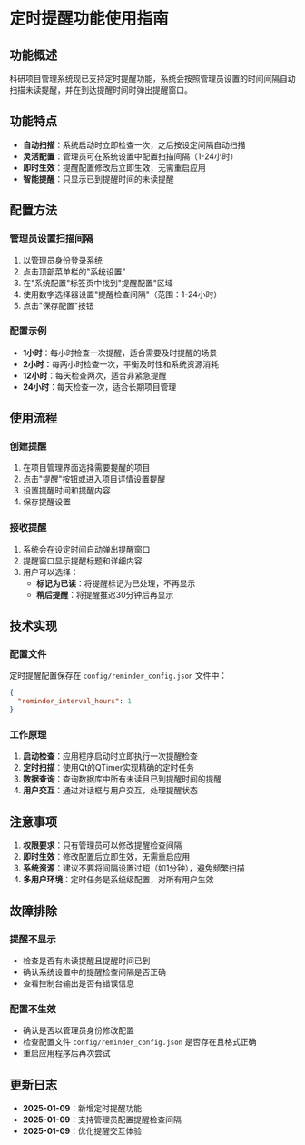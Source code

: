 # 定时提醒功能使用指南

## 功能概述

科研项目管理系统现已支持定时提醒功能，系统会按照管理员设置的时间间隔自动扫描未读提醒，并在到达提醒时间时弹出提醒窗口。

## 功能特点

- **自动扫描**：系统启动时立即检查一次，之后按设定间隔自动扫描
- **灵活配置**：管理员可在系统设置中配置扫描间隔（1-24小时）
- **即时生效**：提醒配置修改后立即生效，无需重启应用
- **智能提醒**：只显示已到提醒时间的未读提醒

## 配置方法

### 管理员设置扫描间隔

1. 以管理员身份登录系统
2. 点击顶部菜单栏的"系统设置"
3. 在"系统配置"标签页中找到"提醒配置"区域
4. 使用数字选择器设置"提醒检查间隔"（范围：1-24小时）
5. 点击"保存配置"按钮

### 配置示例

- **1小时**：每小时检查一次提醒，适合需要及时提醒的场景
- **2小时**：每两小时检查一次，平衡及时性和系统资源消耗
- **12小时**：每天检查两次，适合非紧急提醒
- **24小时**：每天检查一次，适合长期项目管理

## 使用流程

### 创建提醒

1. 在项目管理界面选择需要提醒的项目
2. 点击"提醒"按钮或进入项目详情设置提醒
3. 设置提醒时间和提醒内容
4. 保存提醒设置

### 接收提醒

1. 系统会在设定时间自动弹出提醒窗口
2. 提醒窗口显示提醒标题和详细内容
3. 用户可以选择：
   - **标记为已读**：将提醒标记为已处理，不再显示
   - **稍后提醒**：将提醒推迟30分钟后再显示

## 技术实现

### 配置文件

定时提醒配置保存在 `config/reminder_config.json` 文件中：

```json
{
  "reminder_interval_hours": 1
}
```

### 工作原理

1. **启动检查**：应用程序启动时立即执行一次提醒检查
2. **定时扫描**：使用Qt的QTimer实现精确的定时任务
3. **数据查询**：查询数据库中所有未读且已到提醒时间的提醒
4. **用户交互**：通过对话框与用户交互，处理提醒状态

## 注意事项

1. **权限要求**：只有管理员可以修改提醒检查间隔
2. **即时生效**：修改配置后立即生效，无需重启应用
3. **系统资源**：建议不要将间隔设置过短（如1分钟），避免频繁扫描
4. **多用户环境**：定时任务是系统级配置，对所有用户生效

## 故障排除

### 提醒不显示

- 检查是否有未读提醒且提醒时间已到
- 确认系统设置中的提醒检查间隔是否正确
- 查看控制台输出是否有错误信息

### 配置不生效

- 确认是否以管理员身份修改配置
- 检查配置文件 `config/reminder_config.json` 是否存在且格式正确
- 重启应用程序后再次尝试

## 更新日志

- **2025-01-09**：新增定时提醒功能
- **2025-01-09**：支持管理员配置提醒检查间隔
- **2025-01-09**：优化提醒交互体验
